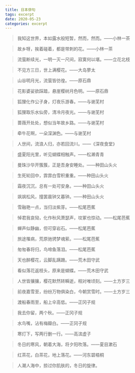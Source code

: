 ```yaml
---
title: 日本俳句
tags: excerpt
date: 2020-05-23
categories: excerpt
---
```


> 我知这世界，本如露水般短暂，然而，然而。——小林一茶

> 故乡呀，挨着碰着，都是带刺的花。——小林一茶

> 流萤断续光，一明一灭一尺间，寂寞何以堪。——立花北枝

> 不见方三日，世上满樱花。——大岛蓼太

> 山谷明月光，流萤皆彷徨。——原石鼎

> 花影婆娑欲踩踏，悬崖樱树月色明。——原石鼎

> 狐狸化作公子身，灯夜乐游春。——与谢芜村

> 狐狸取乐水仙旁，清冷月夜光。——与谢芜村

> 蔷薇开处处，想似当年故乡路。——与谢芜村

> 牵牛花啊，一朵深渊色。——与谢芜村

> 人世间，流浪人归，亦若回流川。——《深夜食堂》

> 盛夏阳光里，听见蝴蝶相触声。——松濑青青

> 曼珠沙华开簇簇，正是吾身安睡处。——种田山头火

> 生死轮回中，霏霏白雪积重重。——种田山头火

> 霜夜沉沉，总有一处可安身。——种田山头火

> 飒飒松风，撞罢晨钟又暮钟。——种田山头火

> 雪融艳一点，当归淡紫芽。——松尾芭蕉

> 悼君我哀恸，化作秋风萧瑟声，坟冢也惊动。——松尾芭蕉

> 蝉声似静幽，但可穿岩石。——松尾芭蕉

> 旅途罹病，荒原驰骋梦魂萦。——松尾芭蕉

> 匆匆春将归，鸟啼鱼落泪。——松尾芭蕉

> 天也醉樱花，云脚乱蹒跚。——荒木田守武

> 看似落花返枝头，原来是蝴蝶。——荒木田守武

> 人世皆攘攘，樱花默然转瞬逝，相对唯顷刻。——土方岁三

> 前夜嘉雪至，纷纷万物俱染白，今朝赏雪时。——土方岁三

> 渡船春雨至，船上伞高低。——正冈子规

> 我去你留，两个秋。——正冈子规

> 水鸟嘴，沾有梅瓣白。——正冈子规

> 寒灯下，写两行删一行。——高滨虚子

> 冬日的寒风，朝着大海，将夕阳吹落。——夏目漱石

> 红茶花，白茶花，地上落花。——河东碧梧桐

> 人潮人海中，掠过你肌肤的，冬日的旋律。
